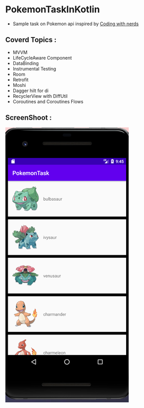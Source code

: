 # PokemonTaskInKotlin
* Sample task on Pokemon api inspired by [Coding with nerds](https://www.youtube.com/channel/UCnDAXfhnL5j-KhHc1KhvXHw)

## Coverd Topics :
* MVVM
* LifeCycleAware Component
* DataBinding
* Instrumental Testing
* Room
* Retrofit
* Moshi
* Dagger hilt for di
* RecyclerView with DiffUtil
* Coroutines and Coroutines Flows 
## ScreenShoot :
![](pokemon.PNG)
